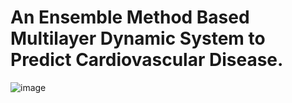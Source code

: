 # An Ensemble Method Based Multilayer Dynamic System to Predict Cardiovascular Disease.
![image](https://user-images.githubusercontent.com/26224493/111025871-3a28e080-8411-11eb-98c1-23666d25fe86.png)
